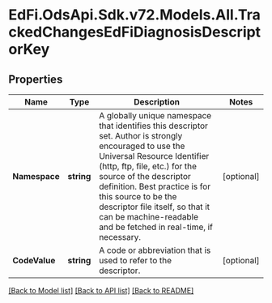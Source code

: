 # EdFi.OdsApi.Sdk.v72.Models.All.TrackedChangesEdFiDiagnosisDescriptorKey

## Properties

Name | Type | Description | Notes
------------ | ------------- | ------------- | -------------
**Namespace** | **string** | A globally unique namespace that identifies this descriptor set. Author is strongly encouraged to use the Universal Resource Identifier (http, ftp, file, etc.) for the source of the descriptor definition. Best practice is for this source to be the descriptor file itself, so that it can be machine-readable and be fetched in real-time, if necessary. | [optional] 
**CodeValue** | **string** | A code or abbreviation that is used to refer to the descriptor. | [optional] 

[[Back to Model list]](../README.md#documentation-for-models) [[Back to API list]](../README.md#documentation-for-api-endpoints) [[Back to README]](../README.md)

